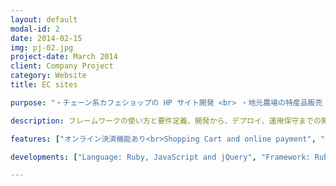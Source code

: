 ```yaml
---
layout: default
modal-id: 2
date: 2014-02-15
img: pj-02.jpg
project-date: March 2014
client: Company Project
category: Website
title: EC sites

purpose: "・チェーン系カフェショップの HP サイト開発 <br> ・地元農場の特産品販売 EC サイト開発 <br> ・小型家電メーカー EC サイト開発 <br> Web サイトの表示で、露出を増やし商品ブランドの認知度を上げます。<br> Help startup founders of small business to build their Home Page sites with e-commerce feature."

description: フレームワークの使い方と要件定義、開発から、デプロイ、運用保守までの開発流れをまなびました。<br>Through these projects, I get familiar with Ruby on Rails and the MVC structure. From database design, feature implement to website deploy, I can handle a project independently. 

features: ["オンライン決済機能あり<br>Shopping Cart and online payment", "ECビジネスに合わせ、カスタマイズ開発<br>Customized payment process to fit the business logic for different project"]

developments: ["Language: Ruby, JavaScript and jQuery", "Framework: Ruby on Rails", "Production Environment <br> (Server/DB/Platform/Cloud Provider): <br> Nginx / mySQL / Linux / Linode"]

---
```

